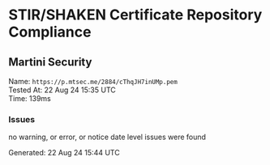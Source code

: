 # STIR/SHAKEN Certificate Repository Compliance

## Martini Security

Name: `https://p.mtsec.me/2884/cThqJH7inUMp.pem`\
Tested At: 22 Aug 24 15:35 UTC\
Time: 139ms

### Issues

no warning, or error, or notice date level issues were found

Generated: 22 Aug 24 15:44 UTC